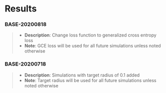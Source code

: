 # Results

### BASE-20200818
> * **Description**: Change loss function to generalized cross entropy loss
> * **Note**: GCE loss will be used for all future simulations unless noted otherwise

### BASE-20200718
> * **Description**: Simulations with target radius of 0.1 added
> * **Note**: Target radius will be used for all future simulations unless noted otherwise
